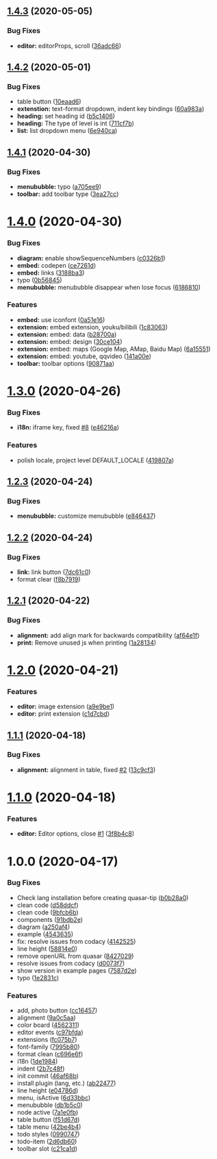 ## [1.4.3](https://github.com/donotebase/quasar-tiptap/compare/@1.4.2...@1.4.3) (2020-05-05)


### Bug Fixes

* **editor:** editorProps, scroll ([36adc66](https://github.com/donotebase/quasar-tiptap/commit/36adc66acccd380ac7527a4e4fe8d84f943c042a))

## [1.4.2](https://github.com/donotebase/quasar-tiptap/compare/@1.4.1...@1.4.2) (2020-05-01)


### Bug Fixes

* table button ([10eaad6](https://github.com/donotebase/quasar-tiptap/commit/10eaad6f6d177f9c73b27862c7001da80b95fb13))
* **extenstion:** text-format dropdown, indent key bindings ([60a983a](https://github.com/donotebase/quasar-tiptap/commit/60a983a03bb31be2d533f430b8d0e8360ba5403b))
* **heading:** set heading id ([b5c1406](https://github.com/donotebase/quasar-tiptap/commit/b5c14069acda5c5189f01932d00e220d670dce27))
* **heading:** The type of level is int ([711cf7b](https://github.com/donotebase/quasar-tiptap/commit/711cf7b19fcc59c8b818b71ca22107f5bfe7119c))
* **list:** list dropdown menu ([6e940ca](https://github.com/donotebase/quasar-tiptap/commit/6e940cad7b93825f9ef6880808ca4f865f59b858))

## [1.4.1](https://github.com/donotebase/quasar-tiptap/compare/@1.4.0...@1.4.1) (2020-04-30)


### Bug Fixes

* **menububble:** typo ([a705ee9](https://github.com/donotebase/quasar-tiptap/commit/a705ee9c5ffde4bfc038891ada54f77bd5a45893))
* **toolbar:** add toolbar type ([3ea27cc](https://github.com/donotebase/quasar-tiptap/commit/3ea27cc6e062e81a6a64d58803ba34f61fade186))

# [1.4.0](https://github.com/donotebase/quasar-tiptap/compare/@1.3.0...@1.4.0) (2020-04-30)


### Bug Fixes

* **diagram:** enable showSequenceNumbers ([c0326b1](https://github.com/donotebase/quasar-tiptap/commit/c0326b18b408cd06580df02d11d8c7df0b32bee5))
* **embed:** codepen ([ce7261d](https://github.com/donotebase/quasar-tiptap/commit/ce7261d328135bfa497628937892cc740290198a))
* **embed:** links ([3188ba3](https://github.com/donotebase/quasar-tiptap/commit/3188ba326d8b88c91f1319bc137093ebd15d2992))
* typo ([0b56845](https://github.com/donotebase/quasar-tiptap/commit/0b56845949d4e37b136fde90334f769d61a00bfc))
* **menububble:** menububble disappear when lose focus ([6186810](https://github.com/donotebase/quasar-tiptap/commit/618681034b53e30fdde94a8e3611f66bddb92027))


### Features

* **embed:** use iconfont ([0a51e16](https://github.com/donotebase/quasar-tiptap/commit/0a51e16ed76dd1d8bd61895bc61b28ec54c16ece))
* **extension:** embed extension, youku/bilibili ([1c83063](https://github.com/donotebase/quasar-tiptap/commit/1c830636121f78dd16c822de8be7738e38950523))
* **extension:** embed: data ([b28700a](https://github.com/donotebase/quasar-tiptap/commit/b28700a604b685d375d0c53e048b5546b3ff6bc4))
* **extension:** embed: design ([30ce104](https://github.com/donotebase/quasar-tiptap/commit/30ce104449bcde35cc9d47904cd0dc5d71d9ae9b))
* **extension:** embed: maps (Google Map, AMap, Baidu Map) ([6a15551](https://github.com/donotebase/quasar-tiptap/commit/6a15551c5a24b67d86a73d5edbd80f4b17a1411e))
* **extension:** embed: youtube, qqvideo ([141a00e](https://github.com/donotebase/quasar-tiptap/commit/141a00ee505b9c126e304e3e96313fc083b77f11))
* **toolbar:** toolbar options ([90871aa](https://github.com/donotebase/quasar-tiptap/commit/90871aa8ca513a1aa9e3f57efb2deaa602298aba))

# [1.3.0](https://github.com/donotebase/quasar-tiptap/compare/@1.2.3...@1.3.0) (2020-04-26)


### Bug Fixes

* **i18n:** iframe key, fixed [#8](https://github.com/donotebase/quasar-tiptap/issues/8) ([e46216a](https://github.com/donotebase/quasar-tiptap/commit/e46216a82a5bb1e79096897a9b39e0150b56d6b5))


### Features

* polish locale, project level DEFAULT_LOCALE ([419807a](https://github.com/donotebase/quasar-tiptap/commit/419807a0879059239519caa75562dd50d60b54d2))

## [1.2.3](https://github.com/donotebase/quasar-tiptap/compare/@1.2.2...@1.2.3) (2020-04-24)


### Bug Fixes

* **menububble:** customize menububble ([e846437](https://github.com/donotebase/quasar-tiptap/commit/e8464373afb1172a03cade0476beb8886d737871))

## [1.2.2](https://github.com/donotebase/quasar-tiptap/compare/@1.2.1...@1.2.2) (2020-04-24)


### Bug Fixes

* **link:** link button ([7dc61c0](https://github.com/donotebase/quasar-tiptap/commit/7dc61c0385af26ddeb92c144e9ff4d0217cdd5a9))
* format clear ([f8b7919](https://github.com/donotebase/quasar-tiptap/commit/f8b7919f74b82910ee581154149c496397f3fefb))

## [1.2.1](https://github.com/donotebase/quasar-tiptap/compare/@1.2.0...@1.2.1) (2020-04-22)


### Bug Fixes

* **alignment:** add align mark for backwards compatibility ([af64e1f](https://github.com/donotebase/quasar-tiptap/commit/af64e1f2c406a3a6e63fec13baf75791f03e6bfa))
* **print:** Remove unused js when printing ([1a28134](https://github.com/donotebase/quasar-tiptap/commit/1a28134e9eb6da1432d610dc9799c54383453bb2))

# [1.2.0](https://github.com/donotebase/quasar-tiptap/compare/@1.1.1...@1.2.0) (2020-04-21)


### Features

* **editor:** image extension ([a9e9be1](https://github.com/donotebase/quasar-tiptap/commit/a9e9be10f5bc57f592192decf391464c984aabca))
* **editor:** print extension ([c1d7cbd](https://github.com/donotebase/quasar-tiptap/commit/c1d7cbd8b497373edd4f27069143273c6a1097de))

## [1.1.1](https://github.com/donotebase/quasar-tiptap/compare/@1.1.0...@1.1.1) (2020-04-18)


### Bug Fixes

* **alignment:** alignment in table, fixed [#2](https://github.com/donotebase/quasar-tiptap/issues/2) ([13c9cf3](https://github.com/donotebase/quasar-tiptap/commit/13c9cf38c4b0dfc77a30639ba0780c1500b1c7d9))

# [1.1.0](https://github.com/donotebase/quasar-tiptap/compare/@1.0.0...@1.1.0) (2020-04-18)


### Features

* **editor:** Editor options, close [#1](https://github.com/donotebase/quasar-tiptap/issues/1) ([3f8b4c8](https://github.com/donotebase/quasar-tiptap/commit/3f8b4c89502b5d79cd1dd3f674e4588a4e0f4e2e))

# 1.0.0 (2020-04-17)


### Bug Fixes

* Check lang installation before creating quasar-tip ([b0b28a0](https://github.com/donotebase/quasar-tiptap/commit/b0b28a049f559e6099eff7939e995578be386ab1))
* clean code ([d58ddcf](https://github.com/donotebase/quasar-tiptap/commit/d58ddcfb551258ee3584dc0015bbed01b0aeefcd))
* clean code ([9bfcb6b](https://github.com/donotebase/quasar-tiptap/commit/9bfcb6b3eeb408fc174709b5bef5764719d30dc1))
* components ([91bdb2e](https://github.com/donotebase/quasar-tiptap/commit/91bdb2e670434abfa099a4c79f252775c25b9037))
* diagram ([a250af4](https://github.com/donotebase/quasar-tiptap/commit/a250af4002fc52f3e45596d0950c33feda0b6161))
* example ([4543635](https://github.com/donotebase/quasar-tiptap/commit/454363529ae18f759b9fa563d685e4c8f7db51b4))
* fix: resolve issues from codacy ([4142525](https://github.com/donotebase/quasar-tiptap/commit/4142525e31a1ba433b0165d1ca6b5296714d1444))
* line height ([58814e0](https://github.com/donotebase/quasar-tiptap/commit/58814e0f7af92ab3a5bc6852480d0be86d75d194))
* remove openURL from quasar ([8427029](https://github.com/donotebase/quasar-tiptap/commit/8427029d5959e789b9a484c1b56854eb64783076))
* resolve issues from codacy ([d0073f7](https://github.com/donotebase/quasar-tiptap/commit/d0073f74b81c17ec4eb5e0986d78b82876ba7569))
* show version in example pages ([7587d2e](https://github.com/donotebase/quasar-tiptap/commit/7587d2e246cafb8cd60704aea2dd1ff340a0f74e))
* typo ([1e2831c](https://github.com/donotebase/quasar-tiptap/commit/1e2831c64bf17f3734b31eec396b6142daf61358))


### Features

* add, photo button ([cc16457](https://github.com/donotebase/quasar-tiptap/commit/cc16457bd5bb42b91c8b79331cab03cd18237526))
* alignment ([9a0c5aa](https://github.com/donotebase/quasar-tiptap/commit/9a0c5aa5a79c483737188e8311c2e9601d1e1007))
* color board ([4562311](https://github.com/donotebase/quasar-tiptap/commit/4562311ce1f5ecf1019e4b932ebda3d08b22aceb))
* editor events ([c97bfda](https://github.com/donotebase/quasar-tiptap/commit/c97bfda10f1202cfedec823f1499e37120169e3c))
* extensions ([fc075b7](https://github.com/donotebase/quasar-tiptap/commit/fc075b74b6032ac483919aa05ca2e4b21f007863))
* font-family ([7995b80](https://github.com/donotebase/quasar-tiptap/commit/7995b80236f2db86d5cc36502905e6900fa7c04f))
* format clean ([c696e6f](https://github.com/donotebase/quasar-tiptap/commit/c696e6f9c0ae8f3d892f95fa25fb049a52390e71))
* i18n ([1de1984](https://github.com/donotebase/quasar-tiptap/commit/1de1984022b58b4d352a5b358dd485c9e95c8b41))
* indent ([2b7c48f](https://github.com/donotebase/quasar-tiptap/commit/2b7c48f20ded2fe8d77ad3dce89a84e8693b7f87))
* init commit ([46af68b](https://github.com/donotebase/quasar-tiptap/commit/46af68ba353f6bb00def8540069149fefd403777))
* install plugin (lang, etc.) ([ab22477](https://github.com/donotebase/quasar-tiptap/commit/ab22477773a1544e2dc0f43abe1105f28bb641c7))
* line height ([e04786d](https://github.com/donotebase/quasar-tiptap/commit/e04786dd76a025cafde3091885bbfdd7aa483d59))
* menu, isActive ([6d33bbc](https://github.com/donotebase/quasar-tiptap/commit/6d33bbca212ebfe043d1f304537430f4b6f70cd7))
* menububble ([db1b5c0](https://github.com/donotebase/quasar-tiptap/commit/db1b5c070265e2a13f2acaa13090a14e5104f768))
* node active ([7a1e0fb](https://github.com/donotebase/quasar-tiptap/commit/7a1e0fb51c18a6f02b986d56369f6d6af0c77780))
* table button ([f51d67d](https://github.com/donotebase/quasar-tiptap/commit/f51d67d05e94828ba2045a3d661a269dc882ede9))
* table menu ([42be4b4](https://github.com/donotebase/quasar-tiptap/commit/42be4b41cce31e078cb8b2f240f0c23b4b3ac0e1))
* todo styles ([0990747](https://github.com/donotebase/quasar-tiptap/commit/0990747a82b9e171a69dbede84488a23525333b1))
* todo-item ([2d6db60](https://github.com/donotebase/quasar-tiptap/commit/2d6db60a6c7145d8679719d1abf5329797847469))
* toolbar slot ([c21ca1d](https://github.com/donotebase/quasar-tiptap/commit/c21ca1d3abaf05b4368cff26b5d30004564ed799))
